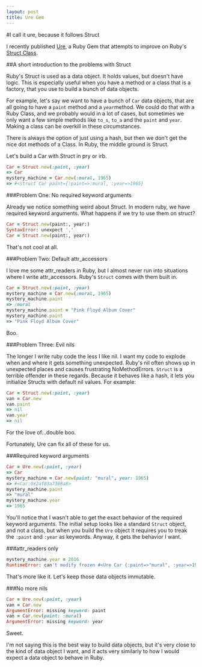 ```yaml
---
layout: post
title: Ure Gem
---
```


#I call it ure, because it follows Struct

I recently published [Ure](https://github.com/Calvyn82/ure), a Ruby Gem that attempts to improve on Ruby's [Struct Class](http://ruby-doc.org/core-2.2.3/Struct.html). 

##A short introduction to the problems with Struct

Ruby's Struct is used as a data object. It holds values, but doesn't have logic. This is especially useful when you have a method or a class that is a factory, that you use to build a bunch of data objects.

For example, let's say we want to have a bunch of `Car` data objects, that are all going to have a `paint` method and a `year`method. We could do that with a Ruby Class, and we probably would in a lot of cases, but sometimes we only want a few simple methods like `to_s`, `to_a` and the `paint` and `year`. Making a class can be overkill in these circumstances.

There is always the option of just using a hash, but then we don't get the nice dot methods of a Class. In Ruby, the middle ground is Struct.

Let's build a Car with Struct in pry or irb.

```ruby
Car = Struct.new(:paint, :year)
=> Car
mystery_machine = Car.new(:mural, 1965)
=> #<struct Car paint={:paint=>:mural, :year=>1965}
```
###Problem One: No required keyword arguments

Already we notice something weird about Struct. In modern ruby, we have required keyword arguments. What happens if we try to use them on struct?

```ruby
Car = Struct.new(paint:, year:)
SyntaxError: unexpect ','
Car = Struct.new(paint:, year:)
```
That's not cool at all. 

###Problem Two: Default attr_accessors

I love me some attr_readers in Ruby, but I almost never run into situations where I write attr_accessors. Ruby's `Struct` comes with them built in.

```ruby
Car = Struct.new(:paint, :year)
mystery_machine = Car.new(:mural, 1965)
mystery_machine.paint
=> :mural
mystery_machine.paint = "Pink Floyd Album Cover"
mystery_machine.paint
=> "Pink Floyd Album Cover"
```
Boo.

###Problem Three: Evil nils

The longer I write ruby code the less I like nil. I want my code to explode when and where it gets something unexpected. Ruby's nil often shows up in unexpected places and causes frustrating NoMethodErrors. `Struct` is a terrible offender in these regards. Because it behaves like a hash, it lets you initialize Structs with default nil values. For example:
```ruby
Car = Struct.new(:paint, :year)
van = Car.new
van.paint
=> nil
van.year
=> nil
```

For the love of...double boo.

Fortunately, Ure can fix all of these for us.

###Required keyword arguments

```ruby
Car = Ure.new(:paint, :year)
=> Car
mystery_machine = Car.new(paint: "mural", year: 1965)
=> #<Car:0x2af83a7368a8>
mystery_machine.paint
=> "mural"
mystery_machine.year
=> 1965
```
You'll notice that I wasn't able to get the exact behavior of the required keyword arguments. The initial setup looks like a standard `Struct` object, and not a class, but when you build the `Ure` object it requires you to treak the `:paint` and `:year` as keywords. Anyway, it gets the behavior I want.

###attr_readers only

```ruby
mystery_machine.year = 2016
RuntimeError: can't modify frozen #<Ure Car {:paint=>"mural", :year=>1965}
```

That's more like it. Let's keep those data objects immutable.

###No more nils

```ruby
Car = Ure.new(:paint, :year)
van = Car.new
ArgumentError: missing keyword: paint
van = Car.new(paint: :mural)
ArgumentError: missing keyword: year
```

Sweet.

I'm not saying this is the best way to build data objects, but it's very close to the kind of data object I want, and it acts very similarly to how I would expect a data object to behave in Ruby.
